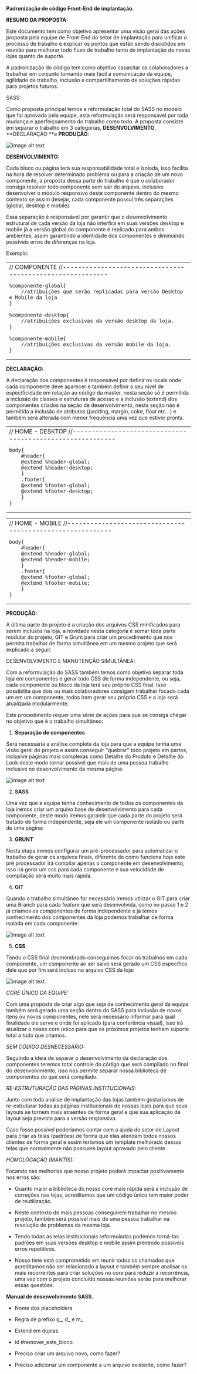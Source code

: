 **Padronização de código Front-End de implantação.**

**RESUMO DA PROPOSTA:**

Este documento tem como objetivo apresentar uma visão geral das ações proposta pela equipe de Front-End do setor de implantação para unificar o processo de trabalho e explicar os pontos que estão sendo discutidos em reunião para melhorar todo fluxo de trabalho tanto de implantação de novas lojas quanto de suporte.

A padronização do código tem como objetivo capacitar os colaboradores a trabalhar em conjunto tornando mais fácil a comunicação da equipe, agilidade de trabalho, inclusão e compartilhamento de soluções rápidas para projetos futuros.

SASS:

Como proposta principal temos a reformulação total do SASS no modelo que foi aprovada pela equipe, esta reformulação será responsável por toda mudança e aperfeiçoamento do trabalho como todo. A proposta consiste em separar o trabalho em 3 categorias, **DESENVOLVIMENTO**, **DECLARAÇÃO **e **PRODUÇÃO**:

![image alt text](image_0.jpg)

**DESENVOLVIMENTO:**

Cada bloco ou página terá sua responsabilidade total e isolada, isso facilita na hora de resolver determinado problema ou para a criação de um novo componente, a proposta dessa parte do trabalho é que o colaborador consiga resolver todo componente sem sair do arquivo, inclusive desenvolver o módulo responsivo deste componente dentro do mesmo contexto se assim desejar, cada componente possui três separações (global, desktop e mobile):


Essa separação é responsável por garantir que o desenvolvimento estrutural de cada versão da loja não interfira em suas versões desktop e mobile já a versão global do componente é replicado para ambos ambientes, assim garantindo a identidade dos componentes e diminuindo possíveis erros de diferenças na loja.

Exemplo:

<table>
  <tr>
    <td>
	// COMPONENTE
	//----------------------------------------------------------

	%componente-global{
	    //atribuições que serão replicadas para versão Desktop e Mobile da loja
	}

	%componente-desktop{
	    //atribuições exclusivas da versão desktop da loja.
	}

	%componente-mobile{
	    //atribuições exclusivas da versão mobile da loja.
	}
   </td>
  </tr>
</table>


**DECLARAÇÃO:**

A declaração dos componentes é responsável por definir os locais onde cada componente deve aparecer e também definir o seu nível de especificidade em relação ao código da master, nesta seção só é permitida a inclusão de classes e estruturas de acesso e a inclusão (extend) dos componentes criados na seção de desenvolvimento, nesta seção não é permitida a inclusão de atributos (padding, margin, color, float etc…) e também será alterada com menor frequência uma vez que estiver pronta.

<table>
  <tr>
    <td>
	// HOME - DESKTOP
	//----------------------------------------------------------

	body{
	    #header{
		@extend %header-global;
		@extend %header-desktop;
	    }
	    .footer{
		@extend %footer-global;
		@extend %footer-desktop;   
	    }
	}
   </td>
  </tr>
</table>


<table>
  <tr>
    <td>
	// HOME - MOBILE
	//----------------------------------------------------------

	body{
	    #header{
		@extend %header-global;
		@extend %header-mobile;
	    }
	    .footer{
		@extend %footer-global;
		@extend %footer-mobile;   
	    }
	}
   </td>
  </tr>
</table>


**PRODUÇÃO:**

A última parte do projeto é a criação dos arquivos CSS minificados para serem inclusos na loja, a novidade nesta categoria é somar toda parte modular do projeto, GIT e Grunt para criar um procedimento que nos permita trabalhar de forma simultânea em um mesmo projeto que será explicado a seguir.

DESENVOLVIMENTO E MANUTENÇÃO SIMULTÂNEA:

Com a reformulação do SASS também temos como objetivo separar toda loja em componentes e gerar todo CSS de forma independente, ou seja, cada componente ou bloco da loja terá seu próprio CSS final. Isso possibilita que dois ou mais colaboradores consigam trabalhar focado cada um em um componente, todos iram gerar seu próprio CSS e a loja será atualizada modularmente.

Este procedimento requer uma série de ações para que se consiga chegar no objetivo que é o trabalho simultâneo:

1. **Separação de componentes**

Será necessária a análise completa da loja para que a equipe tenha uma visão geral do projeto e assim conseguir "quebrar" todo projeto em partes, inclusive páginas mais complexas como Detalhe do Produto e Detalhe do Look deste modo tornar possível que mais de uma pessoa trabalhe inclusive no desenvolvimento da mesma página:

![image alt text](image_1.jpg)

2. **SASS**

Uma vez que a equipe tenha conhecimento de todos os componentes da loja iremos criar um arquivo base de desenvolvimento para cada componente, deste modo iremos garantir que cada parte do projeto será tratado de forma independente, seja ele um componente isolado ou parte de uma página:

3. **GRUNT**

Nesta etapa iremos configurar um pré-processador para automatizar o trabalho de gerar os arquivos finais, diferente de como funciona hoje este pré processador irá compilar apenas o componente em desenvolvimento, isso irá gerar um css para cada componente e sua velocidade de compilação será muito mais rápida.

4. **GIT**

Quando o trabalho simultâneo for necessário iremos utilizar o GIT para criar uma Branch para cada feature que será desenvolvida, como no passo 1 e 2 já criamos os componentes de forma independente e já temos conhecimento dos componentes da loja podemos trabalhar de forma isolada em cada componente:

![image alt text](image_2.jpg)	

5. **CSS**

Tendo o CSS final desmembrado conseguimos focar os trabalhos em cada componente, um componente ao ser salvo será gerado um CSS específico dele que por fim será incluso no arquivo CSS da loja:

![image alt text](image_3.jpg)




*CORE ÚNICO DA EQUIPE:*

Com uma proposta de criar algo que seja de conhecimento geral da equipe também será gerado uma seção dentro do SASS para inclusão de novos itens ou novos componentes, nele será necessário informar para qual finalidade ele serve e onde foi aplicado (para conferência visual), isso irá atualizar o nosso core único para que os próximos projetos tenham suporte total a tudo que criamos.

*SEM CÓDIGO DESNECESSÁRIO:*

Seguindo a ideia de separar o desenvolvimento da declaração dos componentes teremos total controle do código que será compilado no final do desenvolvimento, isso nos permite separar nossa biblioteca de componentes do que será compilado.

*RE-ESTRUTURAÇÃO DAS PÁGINAS INSTITUCIONAIS:*

Junto com toda análise de implantação das lojas também gostaríamos de re-estruturar todas as páginas institucionais de nossas lojas para que seus layouts se tornem mais atraentes de forma geral e que sua aplicação de layout seja prevista para a versão responsiva.

Caso fosse possível poderíamos contar com a ajuda do setor de Layout para criar as telas (padrões) de forma que elas atendam todos nossos clientes de forma geral e assim teríamos um template melhorado dessas telas que normalmente não possuem layout aprovado pelo cliente.

*HOMOLOGAÇÃO (MANTIS):*

Focando nas melhorias que nosso projeto poderá impactar positivamente nos erros são:

* Quanto maior a biblioteca do nosso core mais rápida será a inclusão de correções nas lojas, acreditamos que um código único tem maior poder de reutilização.

* Neste contexto de mais pessoas conseguirem trabalhar no mesmo projeto, também será possível mais de uma pessoa trabalhar na resolução de problemas da mesma loja.

* Tendo todas as telas institucionais reformuladas podemos torná-las padrões em suas versões desktop e mobile assim prevendo possíveis erros repetitivos.

* Nosso time está comprometido em reunir todos os chamados que acreditamos não ser relacionado a layout e também sempre analisar os mais recorrentes para criar soluções no core para reduzir a recorrência, uma vez com o projeto concluído nossas reuniões serão para melhorar essas questões.

**Manual de desenvolvimento SASS.**
	

* Nome dos placeholders

* Regra de prefixo g_, d_ e m_

* Extend em duplas

* id #remover_este_bloco

* Preciso criar um arquivo novo, como fazer?

* Preciso adicionar um componente a um arquivo existente, como fazer?

